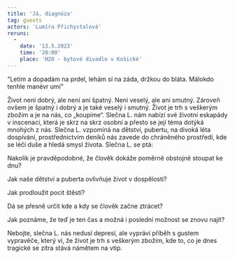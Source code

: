 ```yaml
---
title: 'Já, diagnóza'
tag: guests
actors: 'Lumíra Přichystalová'
reruns:
  -
    date: '13.5.2023'
    time: '20:00'
    place: 'H2O - bytové divadlo v Košické'
---
```

“Letím a dopadám na prdel, lehám si na záda, držkou do bláta. Málokdo tenhle manévr umí” 


Život není dobrý, ale není ani špatný. Není veselý, ale ani smutný. Zároveň ovšem je špatný i dobrý a je také veselý i smutný. Život je trh s veškerým zbožím a je na nás, co „koupíme“. Slečna L. nám nabízí své životní eskapády v inscenaci, která je skrz na skrz osobní a přesto se její téma dotýká mnohých z nás. Slečna L. vzpomíná na dětství, pubertu, na divoká léta dospívání, prostřednictvím deníků nás zavede do chráněného prostředí, kde se léčí duše a hledá smysl života. Slečna L. se ptá:


Nakolik je pravděpodobné, že člověk dokáže poměrně obstojně stoupat ke dnu?

Jak naše dětství a puberta ovlivňuje život v dospělosti? 

Jak prodloužit pocit štěstí?

Dá se přesně určit kde a kdy se člověk začne ztrácet? 

Jak poznáme, že teď je ten čas a možná i poslední možnost se znovu najít?


Nebojte, slečna L. nás nedusí depresí, ale vypráví příběh s gustem vypravěče, který ví, že život je trh s veškerým zbožím, kde to, co je dnes tragické se zítra stává námětem na vtip.
